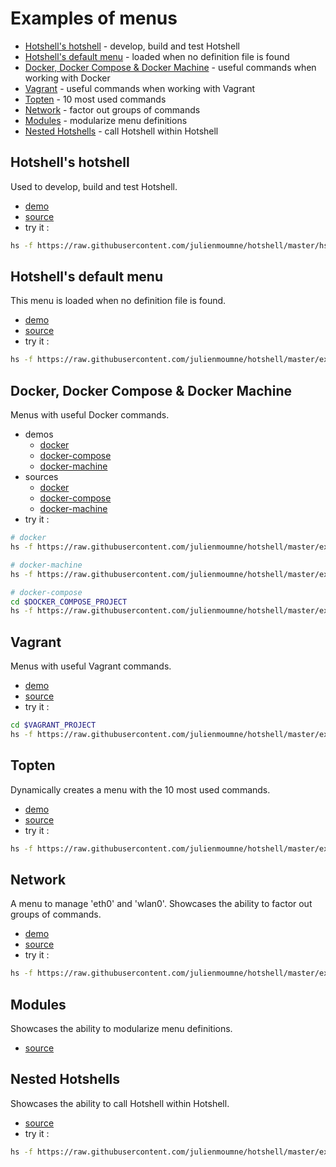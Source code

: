 # Examples of menus

  - [Hotshell's hotshell](#hotshells-hotshell) - develop, build and test Hotshell
  - [Hotshell's default menu](#hotshells-default-menu) - loaded when no definition file is found
  - [Docker, Docker Compose & Docker Machine](#docker-docker-compose--docker-machine) - useful commands when working with Docker
  - [Vagrant](#vagrant) - useful commands when working with Vagrant
  - [Topten](#topten) - 10 most used commands
  - [Network](#network) - factor out groups of commands
  - [Modules](#modules) - modularize menu definitions
  - [Nested Hotshells](#nested-hotshells) - call Hotshell within Hotshell

## Hotshell's hotshell

Used to develop, build and test Hotshell.

  - [demo](http://julienmoumne.github.io/hotshell/demos/hs.js.html)
  - [source](../hs.js)
  - try it :
```bash
hs -f https://raw.githubusercontent.com/julienmoumne/hotshell/master/hs.js
```

## Hotshell's default menu

This menu is loaded when no definition file is found.

  - [demo](http://julienmoumne.github.io/hotshell/demos/default.hs.js.html)
  - [source](./default/default.hs.js)
  - try it :
```bash
hs -f https://raw.githubusercontent.com/julienmoumne/hotshell/master/examples/default/default.hs.js
```

## Docker, Docker Compose & Docker Machine

Menus with useful Docker commands.

  - demos
    * [docker](http://julienmoumne.github.io/hotshell/demos/docker.hs.js.html)
    * [docker-compose](http://julienmoumne.github.io/hotshell/demos/docker-compose.hs.js.html)
    * [docker-machine](http://julienmoumne.github.io/hotshell/demos/docker-machine.hs.js.html)
  - sources
    * [docker](./docker/docker.hs.js)
    * [docker-compose](./docker/docker-compose.hs.js)
    * [docker-machine](./docker/docker-machine.hs.js)
  - try it :
```bash
# docker
hs -f https://raw.githubusercontent.com/julienmoumne/hotshell/master/examples/docker/docker.hs.js

# docker-machine
hs -f https://raw.githubusercontent.com/julienmoumne/hotshell/master/examples/docker/docker-machine.hs.js

# docker-compose
cd $DOCKER_COMPOSE_PROJECT
hs -f https://raw.githubusercontent.com/julienmoumne/hotshell/master/examples/docker/docker-compose.hs.js
```

## Vagrant

Menus with useful Vagrant commands.

  - [demo](http://julienmoumne.github.io/hotshell/demos/vagrant.hs.js.html)
  - [source](./vagrant/vagrant.hs.js)
  - try it :
```bash
cd $VAGRANT_PROJECT
hs -f https://raw.githubusercontent.com/julienmoumne/hotshell/master/examples/vagrant/vagrant.hs.js
```

## Topten

Dynamically creates a menu with the 10 most used commands.

  - [demo](http://julienmoumne.github.io/hotshell/demos/topten.hs.js.html)
  - [source](./topten/topten.hs.js)
  - try it :
```bash
hs -f https://raw.githubusercontent.com/julienmoumne/hotshell/master/examples/topten/topten.hs.js
```

## Network

A menu to manage 'eth0' and 'wlan0'. Showcases the ability to factor out groups of commands.

  - [demo](http://julienmoumne.github.io/hotshell/demos/network.hs.js.html)
  - [source](./network/network.hs.js)
  - try it :
```bash
hs -f https://raw.githubusercontent.com/julienmoumne/hotshell/master/examples/network/network.hs.js
```

## Modules

Showcases the ability to modularize menu definitions.

  - [source](./modules)

## Nested Hotshells

Showcases the ability to call Hotshell within Hotshell.

  - [source](./nested/nested.hs.js)
  - try it :
```bash
hs -f https://raw.githubusercontent.com/julienmoumne/hotshell/master/examples/nested/nested.hs.js
```